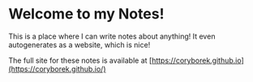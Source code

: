 # Welcome to my Notes!
 This is a place where I can write notes about anything! It even autogenerates as a website, which is nice!

 The full site for these notes is available at [https://coryborek.github.io](https://coryborek.github.io/)